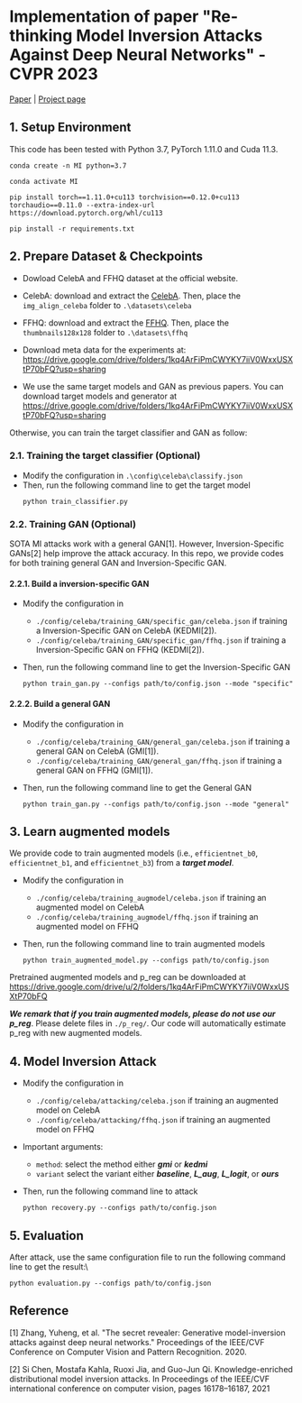 # Implementation of paper "Re-thinking Model Inversion Attacks Against Deep Neural Networks" - CVPR 2023
[Paper](https://arxiv.org/pdf/2304.01669.pdf) | [Project page](https://ngoc-nguyen-0.github.io/re-thinking_model_inversion_attacks/)
## 1. Setup Environment
This code has been tested with Python 3.7, PyTorch 1.11.0 and Cuda 11.3. 

```
conda create -n MI python=3.7

conda activate MI

pip install torch==1.11.0+cu113 torchvision==0.12.0+cu113 torchaudio==0.11.0 --extra-index-url https://download.pytorch.org/whl/cu113

pip install -r requirements.txt
```

## 2. Prepare Dataset & Checkpoints

* Dowload CelebA and FFHQ dataset at the official website.
- CelebA: download and extract the [CelebA](https://mmlab.ie.cuhk.edu.hk/projects/CelebA.html). Then, place the `img_align_celeba` folder to `.\datasets\celeba`

- FFHQ: download and extract the [FFHQ](https://github.com/NVlabs/ffhq-dataset). Then, place the `thumbnails128x128` folder to `.\datasets\ffhq`

* Download meta data for the experiments at: https://drive.google.com/drive/folders/1kq4ArFiPmCWYKY7iiV0WxxUSXtP70bFQ?usp=sharing


* We use the same target models and GAN as previous papers. You can download target models and generator at https://drive.google.com/drive/folders/1kq4ArFiPmCWYKY7iiV0WxxUSXtP70bFQ?usp=sharing

Otherwise, you can train the target classifier and GAN as follow:
  

### 2.1. Training the target classifier (Optional)

- Modify the configuration in `.\config\celeba\classify.json`
- Then, run the following command line to get the target model
  ```
  python train_classifier.py
  ```

### 2.2. Training GAN (Optional)

SOTA MI attacks work with a general GAN[1]. However, Inversion-Specific GANs[2] help improve the attack accuracy. In this repo, we provide codes for both training general GAN and Inversion-Specific GAN.

#### 2.2.1. Build a inversion-specific GAN 
* Modify the configuration in
  * `./config/celeba/training_GAN/specific_gan/celeba.json` if training a Inversion-Specific GAN on CelebA (KEDMI[2]).
  * `./config/celeba/training_GAN/specific_gan/ffhq.json` if training a Inversion-Specific GAN on FFHQ (KEDMI[2]).
  
* Then, run the following command line to get the Inversion-Specific GAN
    ```
    python train_gan.py --configs path/to/config.json --mode "specific"
    ```

#### 2.2.2. Build a general GAN 
* Modify the configuration in
  * `./config/celeba/training_GAN/general_gan/celeba.json` if training a general GAN on CelebA (GMI[1]).
  * `./config/celeba/training_GAN/general_gan/ffhq.json` if training a general GAN on FFHQ (GMI[1]).
  
* Then, run the following command line to get the General GAN
    ```
    python train_gan.py --configs path/to/config.json --mode "general"
    ```

## 3. Learn augmented models
We provide code to train augmented models (i.e., `efficientnet_b0`, `efficientnet_b1`, and `efficientnet_b3`) from a ***target model***.
* Modify the configuration in
  * `./config/celeba/training_augmodel/celeba.json` if training an augmented model on CelebA
  * `./config/celeba/training_augmodel/ffhq.json` if training an augmented model on FFHQ
  
* Then, run the following command line to train augmented models
    ```
    python train_augmented_model.py --configs path/to/config.json
    ```

Pretrained augmented models and p_reg can be downloaded at https://drive.google.com/drive/u/2/folders/1kq4ArFiPmCWYKY7iiV0WxxUSXtP70bFQ

***We remark that if you train augmented models, please do not use our p_reg***. Please delete files in `./p_reg/`. Our code will automatically estimate p_reg with new augmented models.

## 4. Model Inversion Attack

* Modify the configuration in
  * `./config/celeba/attacking/celeba.json` if training an augmented model on CelebA
  * `./config/celeba/attacking/ffhq.json` if training an augmented model on FFHQ

* Important arguments:
  * `method`: select the method either ***gmi*** or ***kedmi***
  * `variant` select the variant either ***baseline***, ***L_aug***, ***L_logit***, or ***ours***

* Then, run the following command line to attack
    ```
    python recovery.py --configs path/to/config.json
    ```

## 5. Evaluation

After attack, use the same configuration file to run the following command line to get the result:\
```
python evaluation.py --configs path/to/config.json
```




## Reference
<a id="1">[1]</a> 
Zhang, Yuheng, et al. "The secret revealer: Generative model-inversion attacks against deep neural networks." Proceedings of the IEEE/CVF Conference on Computer Vision and Pattern Recognition. 2020.


<a id="2">[2]</a>  Si Chen, Mostafa Kahla, Ruoxi Jia, and Guo-Jun Qi. Knowledge-enriched distributional model inversion attacks. In Proceedings of the IEEE/CVF international conference on computer vision, pages 16178–16187, 2021
